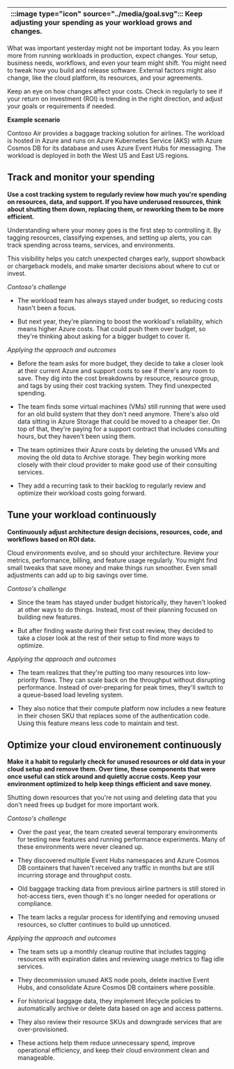 | :::image type="icon" source="../media/goal.svg"::: Keep adjusting your spending as your workload grows and changes. |
| :----------------------------------------------------------------------------------------------------------------------------- |

What was important yesterday might not be important today. As you learn more from running workloads in production, expect changes. Your setup, business needs, workflows, and even your team might shift. You might need to tweak how you build and release software. External factors might also change, like the cloud platform, its resources, and your agreements.

Keep an eye on how changes affect your costs. Check in regularly to see if your return on investment (ROI) is trending in the right direction, and adjust your goals or requirements if needed.

**Example scenario**

Contoso Air provides a baggage tracking solution for airlines. The workload is hosted in Azure and runs on Azure Kubernetes Service (AKS) with Azure Cosmos DB for its database and uses Azure Event Hubs for messaging. The workload is deployed in both the West US and East US regions.

## Track and monitor your spending

**Use a cost tracking system to regularly review how much you're spending on resources, data, and support. If you have underused resources, think about shutting them down, replacing them, or reworking them to be more efficient.**

Understanding where your money goes is the first step to controlling it. By tagging resources, classifying expenses, and setting up alerts, you can track spending across teams, services, and environments. 

This visibility helps you catch unexpected charges early, support showback or chargeback models, and make smarter decisions about where to cut or invest.

*Contoso's challenge*

- The workload team has always stayed under budget, so reducing costs hasn't been a focus.

- But next year, they're planning to boost the workload's reliability, which means higher Azure costs. That could push them over budget, so they're thinking about asking for a bigger budget to cover it.

*Applying the approach and outcomes*

- Before the team asks for more budget, they decide to take a closer look at their current Azure and support costs to see if there's any room to save. They dig into the cost breakdowns by resource, resource group, and tags by using their cost tracking system. They find unexpected spending.

- The team finds some virtual machines (VMs) still running that were used for an old build system that they don't need anymore. There's also old data sitting in Azure Storage that could be moved to a cheaper tier. On top of that, they're paying for a support contract that includes consulting hours, but they haven't been using them.
- The team optimizes their Azure costs by deleting the unused VMs and moving the old data to Archive storage. They begin working more closely with their cloud provider to make good use of their consulting services.
- They add a recurring task to their backlog to regularly review and optimize their workload costs going forward.

## Tune your workload continuously

**Continuously adjust architecture design decisions, resources, code, and workflows based on ROI data.**

Cloud environments evolve, and so should your architecture. Review your metrics, performance, billing, and feature usage regularly. You might find small tweaks that save money and make things run smoother. Even small adjustments can add up to big savings over time.

*Contoso's challenge*

- Since the team has stayed under budget historically, they haven't looked at other ways to do things. Instead, most of their planning focused on building new features.

- But after finding waste during their first cost review, they decided to take a closer look at the rest of their setup to find more ways to optimize.

*Applying the approach and outcomes*

- The team realizes that they're putting too many resources into low-priority flows. They can scale back on the throughput without disrupting performance. Instead of over-preparing for peak times, they'll switch to a queue-based load leveling system.

- They also notice that their compute platform now includes a new feature in their chosen SKU that replaces some of the authentication code. Using this feature means less code to maintain and test.

## Optimize your cloud environement continuously

**Make it a habit to regularly check for unused resources or old data in your cloud setup and remove them. Over time, these components that were once useful can stick around and quietly accrue costs. Keep your environment optimized to help keep things efficient and save money.**

Shutting down resources that you're not using and deleting data that you don't need frees up budget for more important work.

*Contoso's challenge*

- Over the past year, the team created several temporary environments for testing new features and running performance experiments. Many of these environments were never cleaned up.

- They discovered multiple Event Hubs namespaces and Azure Cosmos DB containers that haven't received any traffic in months but are still incurring storage and throughput costs.
- Old baggage tracking data from previous airline partners is still stored in hot-access tiers, even though it's no longer needed for operations or compliance.
- The team lacks a regular process for identifying and removing unused resources, so clutter continues to build up unnoticed.

*Applying the approach and outcomes*

- The team sets up a monthly cleanup routine that includes tagging resources with expiration dates and reviewing usage metrics to flag idle services.

- They decommission unused AKS node pools, delete inactive Event Hubs, and consolidate Azure Cosmos DB containers where possible.
- For historical baggage data, they implement lifecycle policies to automatically archive or delete data based on age and access patterns.
- They also review their resource SKUs and downgrade services that are over-provisioned.
- These actions help them reduce unnecessary spend, improve operational efficiency, and keep their cloud environment clean and manageable.
